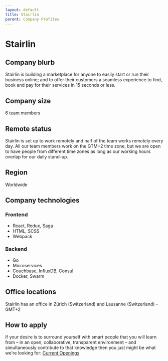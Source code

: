 ```yaml
---
layout: default
title: Stairlin
parent: Company Profiles
---
```


# Stairlin

## Company blurb

Stairlin is building a marketplace for anyone to easily start or run their business online; and to offer their customers a seamless experience to find, book and pay for their services in 15 seconds or less.

## Company size

6 team members

## Remote status

Stairlin is set up to work remotely and half of the team works remotely every day. All our team members work on the GTM+2 time zone, but we are open to have people from different time zones as long as our working hours overlap for our daily stand-up.

## Region

Worldwide

## Company technologies

### Frontend

 - React, Redux, Saga
 - HTML, SCSS
 - Webpack

### Backend

 - Go
 - Microservices
 - Couchbase, InfluxDB, Consul
 - Docker, Swarm

## Office locations

Stairlin has an office in Zürich (Switzerland) and Lausanne (Switzerland) - GMT+2

## How to apply

If your desire is to surround yourself with smart people that you will learn from – in an open, collaborative, transparent environment – and simultaneously contribute to that knowledge then you just might be what we're looking for: [Current Openings](https://stairlin.com/jobs.html)